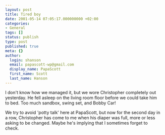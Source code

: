 ```yaml
---
layout: post
title: Tired boy
date: 2001-05-14 07:05:17.000000000 +02:00
categories:
- General
tags: []
status: publish
type: post
published: true
meta: {}
author:
  login: shanson
  email: papascott-wp@gmail.com
  display_name: PapaScott
  first_name: Scott
  last_name: Hanson
---
```

<p>I don't know how we managed it, but we wore Christopher completely out yesterday. He fell asleep on the living room floor before we could take him to bed. Too much sandbox, swing set, and Bobby Car!</p>
<p>We try to avoid 'potty talk' here at PapaScott, but now for the second day in a row, Christopher has come to me when his diaper was full, more or less asking to be changed. Maybe he's implying that I sometimes forget to check.</p>
